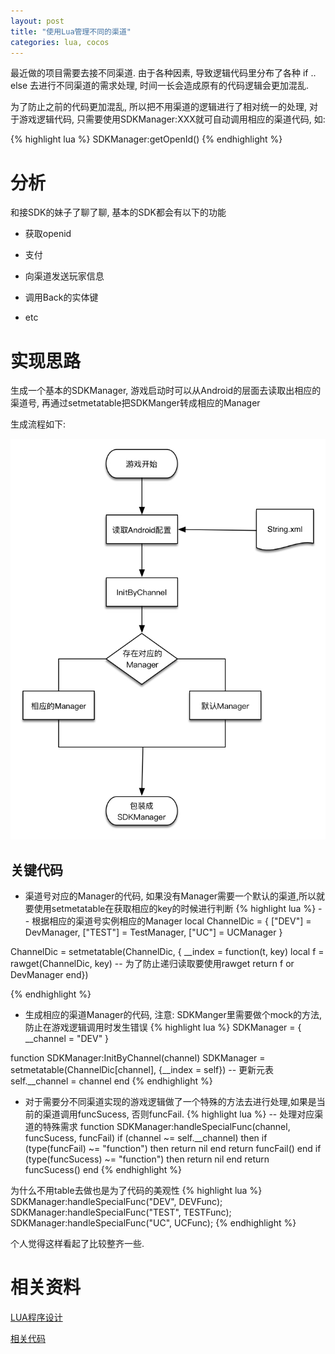 ```yaml
---
layout: post
title: "使用Lua管理不同的渠道"
categories: lua, cocos
---
```


最近做的项目需要去接不同渠道. 由于各种因素, 导致逻辑代码里分布了各种 if .. else 去进行不同渠道的需求处理, 时间一长会造成原有的代码逻辑会更加混乱.

为了防止之前的代码更加混乱, 所以把不用渠道的逻辑进行了相对统一的处理, 对于游戏逻辑代码, 只需要使用SDKManager:XXX就可自动调用相应的渠道代码, 如:

{% highlight lua %}
SDKManager:getOpenId()
{% endhighlight %}


# 分析

和接SDK的妹子了聊了聊, 基本的SDK都会有以下的功能

* 获取openid

* 支付

* 向渠道发送玩家信息

* 调用Back的实体键

* etc

# 实现思路

生成一个基本的SDKManager, 游戏启动时可以从Android的层面去读取出相应的渠道号, 再通过setmetatable把SDKManger转成相应的Manager

生成流程如下:

![](/img/lua-SDKManager.jpg)

## 关键代码

* 渠道号对应的Manager的代码, 如果没有Manager需要一个默认的渠道,所以就要使用setmetatable在获取相应的key的时候进行判断
{% highlight lua %}
-- 根据相应的渠道号实例相应的Manager
local ChannelDic = {
   ["DEV"] = DevManager,
   ["TEST"] = TestManager,
   ["UC"] = UCManager
}

ChannelDic = setmetatable(ChannelDic, {
__index = function(t, key)
		local f = rawget(ChannelDic, key) -- 为了防止递归读取要使用rawget
		return f or DevManager
	end})

{% endhighlight %}

* 生成相应的渠道Manager的代码, 注意: SDKManger里需要做个mock的方法, 防止在游戏逻辑调用时发生错误
{% highlight lua %}
SDKManager = {
   __channel = "DEV"
}

function SDKManager:InitByChannel(channel)
   SDKManager = setmetatable(ChannelDic[channel], {__index = self}) -- 更新元表
   self.__channel = channel
end
{% endhighlight %}

* 对于需要分不同渠道实现的游戏逻辑做了一个特殊的方法去进行处理,如果是当前的渠道调用funcSucess, 否则funcFail.
{% highlight lua %}
-- 处理对应渠道的特殊需求
function SDKManager:handleSpecialFunc(channel, funcSucess, funcFail)
   if (channel ~= self.__channel) then
	  if (type(funcFail) ~= "function") then return nil  end
	  return funcFail()
   end
   if (type(funcSucess) ~= "function") then return nil end
   return funcSucess()
end
{% endhighlight %}

为什么不用table去做也是为了代码的美观性
{% highlight lua %}
SDKManager:handleSpecialFunc("DEV", DEVFunc);
SDKManager:handleSpecialFunc("TEST", TESTFunc);
SDKManager:handleSpecialFunc("UC", UCFunc);
{% endhighlight %}

个人觉得这样看起了比较整齐一些.

# 相关资料
[LUA程序设计](http://book.douban.com/subject/3076942/)

[相关代码](https://github.com/samael65535/toy_code/tree/master/lua/SDKManager)
